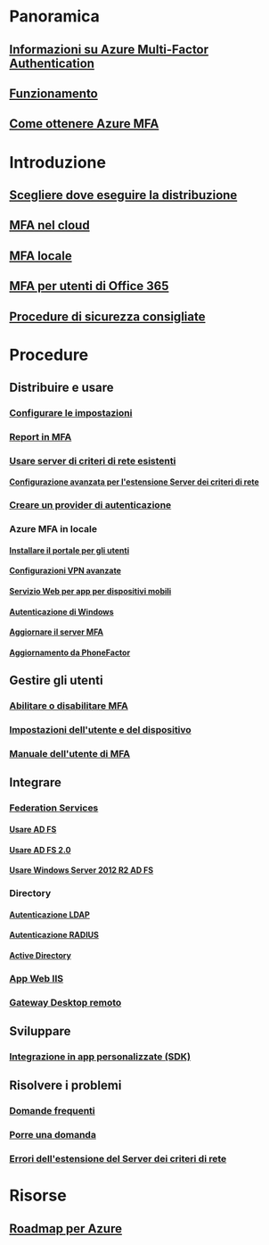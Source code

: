 # Panoramica
## [Informazioni su Azure Multi-Factor Authentication](multi-factor-authentication.md)
## [Funzionamento](multi-factor-authentication-how-it-works.md)
## [Come ottenere Azure MFA](multi-factor-authentication-versions-plans.md)

# Introduzione
## [Scegliere dove eseguire la distribuzione](multi-factor-authentication-get-started.md)
## [MFA nel cloud](multi-factor-authentication-get-started-cloud.md)
## [MFA locale](multi-factor-authentication-get-started-server.md)
## [MFA per utenti di Office 365](https://support.office.com/article/Plan-for-multi-factor-authentication-for-Office-365-Deployments-043807b2-21db-4d5c-b430-c8a6dee0e6ba)
## [Procedure di sicurezza consigliate](multi-factor-authentication-security-best-practices.md)

# Procedure
## Distribuire e usare
### [Configurare le impostazioni](multi-factor-authentication-whats-next.md)
### [Report in MFA](multi-factor-authentication-manage-reports.md)
### [Usare server di criteri di rete esistenti](multi-factor-authentication-nps-extension.md)
#### [Configurazione avanzata per l'estensione Server dei criteri di rete](nps-extension-advanced-configuration.md)
### [Creare un provider di autenticazione](multi-factor-authentication-get-started-auth-provider.md)
### Azure MFA in locale
#### [Installare il portale per gli utenti](multi-factor-authentication-get-started-portal.md)
#### [Configurazioni VPN avanzate](multi-factor-authentication-advanced-vpn-configurations.md)
#### [Servizio Web per app per dispositivi mobili](multi-factor-authentication-get-started-server-webservice.md)
#### [Autenticazione di Windows](multi-factor-authentication-get-started-server-windows.md)
#### [Aggiornare il server MFA](multi-factor-authentication-server-upgrade.md)
#### [Aggiornamento da PhoneFactor](multi-factor-authentication-get-started-server-upgrade.md)

## Gestire gli utenti
### [Abilitare o disabilitare MFA](multi-factor-authentication-get-started-user-states.md)
### [Impostazioni dell'utente e del dispositivo](multi-factor-authentication-manage-users-and-devices.md)
### [Manuale dell'utente di MFA](./end-user/multi-factor-authentication-end-user.md)

## Integrare
### [Federation Services](multi-factor-authentication-get-started-adfs.md)
#### [Usare AD FS](multi-factor-authentication-get-started-adfs-cloud.md)
#### [Usare AD FS 2.0](multi-factor-authentication-get-started-adfs-adfs2.md)
#### [Usare Windows Server 2012 R2 AD FS](multi-factor-authentication-get-started-adfs-w2k12.md)
### Directory
#### [Autenticazione LDAP](multi-factor-authentication-get-started-server-ldap.md)
#### [Autenticazione RADIUS](multi-factor-authentication-get-started-server-radius.md)
#### [Active Directory](multi-factor-authentication-get-started-server-dirint.md)
### [App Web IIS](multi-factor-authentication-get-started-server-iis.md)
### [Gateway Desktop remoto](multi-factor-authentication-get-started-server-rdg.md)

## Sviluppare
### [Integrazione in app personalizzate (SDK)](multi-factor-authentication-sdk.md)

## Risolvere i problemi
### [Domande frequenti](multi-factor-authentication-faq.md)
### [Porre una domanda](https://social.msdn.microsoft.com/Forums/newthread?category=windowsazureplatform&forum=windowsazureactiveauthentication&prof=required)
### [Errori dell'estensione del Server dei criteri di rete](multi-factor-authentication-nps-errors.md)
# Risorse
## [Roadmap per Azure](https://azure.microsoft.com/roadmap/?category=security-identity)
